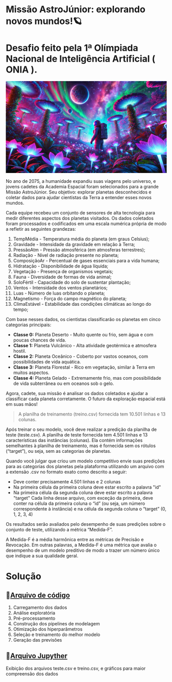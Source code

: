 # Missão AstroJúnior: explorando novos mundos!🪐
# Desafio feito pela **1ª Olímpiada Nacional de Inteligência Artificial ( ONIA )**. 
![Space Banner](/assets/banner.webp)

No ano de 2075, a humanidade expandiu suas viagens pelo universo, e jovens cadetes da Academia Espacial foram selecionados para a grande Missão AstroJúnior. Seu objetivo: explorar planetas desconhecidos e coletar dados para ajudar cientistas da Terra a entender esses novos mundos.

Cada equipe recebeu um conjunto de sensores de alta tecnologia para medir diferentes aspectos dos planetas visitados. Os dados coletados foram processados e codificados em uma escala numérica própria de modo a refletir as seguintes grandezas:

1. TempMédia - Temperatura média do planeta (em graus Celsius);
1. Gravidade - Intensidade da gravidade em relação à Terra;
1. PressãoAtm - Pressão atmosférica (em atmosferas terrestres);
1. Radiação - Nível de radiação presente no planeta;
1. ComposiçãoAr - Percentual de gases essenciais para a vida humana;
1. Hidratação - Disponibilidade de água líquida;
1. Vegetação - Presença de organismos vegetais;
1. Fauna - Diversidade de formas de vida animal;
1. SoloFértil - Capacidade do solo de sustentar plantação;
1. Ventos - Intensidade dos ventos planetários;
1. Luas - Número de luas orbitando o planeta;
1. Magnetismo - Força do campo magnético do planeta;
1. ClimaEstável - Estabilidade das condições climáticas ao longo do tempo;

Com base nesses dados, os cientistas classificarão os planetas em cinco categorias principais:

- **Classe 0:** Planeta Deserto - Muito quente ou frio, sem água e com poucas chances de vida.
- **Classe 1:** Planeta Vulcânico - Alta atividade geotérmica e atmosfera hostil.
- **Classe 2:** Planeta Oceânico - Coberto por vastos oceanos, com possibilidades de vida aquática.
- **Classe 3:** Planeta Florestal - Rico em vegetação, similar à Terra em muitos aspectos.
- **Classe 4:** Planeta Gelado - Extremamente frio, mas com possibilidade de vida subterrânea ou em oceanos sob o gelo.

Agora, cadete, sua missão é analisar os dados coletados e ajudar a classificar cada planeta corretamente. O futuro da exploração espacial está em suas mãos!

> A planilha de treinamento (treino.csv) fornecida tem 10.501 linhas e 13 colunas.

Após treinar o seu modelo, você deve realizar a predição da planilha de teste (teste.csv). A planilha de teste fornecida tem 4.501 linhas e 13 características das instâncias (colunas). Ela contém informações semelhantes à planilha de treinamento, mas é fornecida sem os rótulos (“target”), ou seja, sem as categorias de planetas.

Quando você julgar que criou um modelo competitivo envie suas predições para as categorias dos planetas pela plataforma utilizando um arquivo com a extensão .csv no formato exato como descrito a seguir:

- Deve conter precisamente 4.501 linhas e 2 colunas
- Na primeira célula da primeira coluna deve estar escrito a palavra "id"
- Na primeira célula da segunda coluna deve estar escrito a palavra "target"
Cada linha desse arquivo, com exceção da primeira, deve conter na célula da primeira coluna o “id” (ou seja, um número correspondente à instância) e na célula da segunda coluna o “target” (0, 1, 2, 3, 4)

Os resultados serão avaliados pelo desempenho de suas predições sobre o conjunto de teste, utilizando a métrica “Medida-F”.

A Medida-F é a média harmônica entre as métricas de Precisão e Revocação. Em outras palavras, a Medida-F é uma métrica que avalia o desempenho de um modelo preditivo de modo a trazer um número único que indique a sua qualidade geral.

# Solução

## 📁[**Arquivo de código**](main.py)

1. Carregamento dos dados
1. Análise exploratória
1. Pré-processamento
1. Construção dos pipelines de modelagem
1. Otimização dos hiperparâmetros
1. Seleção e treinamento do melhor modelo
1. Geração das previsões

## 📁[**Arquivo Jupyther**](jupyther.ipynb)

Exibição dos arquivos teste.csv e treino.csv, e gráficos para maior compreensão dos dados